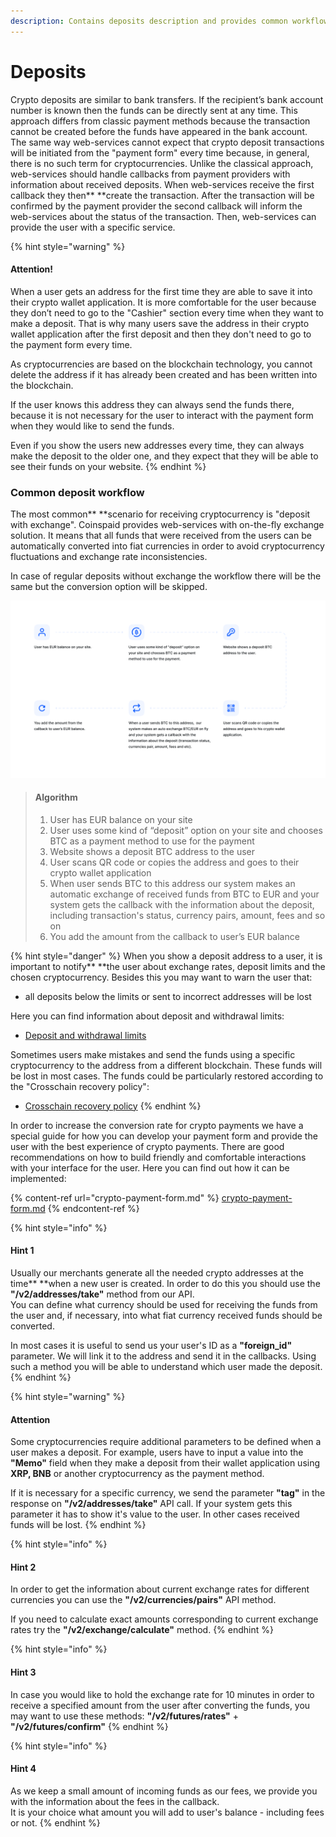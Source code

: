 ```yaml
---
description: Contains deposits description and provides common workflow for that feature
---
```


# Deposits

Crypto deposits are similar to bank transfers. If the recipient’s bank account number is known then the funds can be directly sent at any time. This approach differs from classic payment methods because the transaction cannot be created before the funds have appeared in the bank account. The same way web-services cannot expect that crypto deposit transactions will be initiated from the "payment form" every time because, in general, there is no such term for cryptocurrencies. Unlike the classical approach, web-services should handle callbacks from payment providers with information about received deposits. When web-services receive the first callback they then** **create the transaction. After the transaction will be confirmed by the payment provider the second callback will inform the web-services about the status of the transaction. Then, web-services can provide the user with a specific service.

{% hint style="warning" %}
#### Attention!

When a user gets an address for the first time they are able to save it into their crypto wallet application. It is more comfortable for the user because they don’t need to go to the "Cashier" section every time when they want to make a deposit. That is why many users save the address in their crypto wallet application after the first deposit and then they don't need to go to the payment form every time.

As cryptocurrencies are based on the blockchain technology, you cannot delete the address if it has already been created and has been written into the blockchain.

If the user knows this address they can always send the funds there, because it is not necessary for the user to interact with the payment form when they would like to send the funds.

Even if you show the users new addresses every time, they can always make the deposit to the older one, and they expect that they will be able to see their funds on your website. 
{% endhint %}

### Common deposit workflow

The most common** **scenario for receiving cryptocurrency is "deposit with exchange". Coinspaid provides web-services with on-the-fly exchange solution. It means that all funds that were received from the users can be automatically converted into fiat currencies in order to avoid cryptocurrency fluctuations and exchange rate inconsistencies.

In case of regular deposits without exchange the workflow there will be the same but the conversion option will be skipped.

![](<../.gitbook/assets/image (18).png>)

> #### Algorithm
>
> 1. User has EUR balance on your site
> 2. User uses some kind of “deposit” option on your site and chooses BTC as a payment method to use for the payment
> 3. Website shows a deposit BTC address to the user
> 4. User scans QR code or copies the address and goes to their crypto wallet application
> 5. When user sends BTC to this address our system makes an automatic exchange of received funds from BTC to EUR and your system gets the callback with the information about the deposit, including transaction's status, currency pairs, amount, fees and so on
> 6. You add the amount from the callback to user’s EUR balance

{% hint style="danger" %}
When you show a deposit address to a user, it is important to notify** **the user about exchange rates, deposit limits and the chosen cryptocurrency. Besides this you may want to warn the user that:

* all deposits below the limits or sent to incorrect addresses will be lost

Here you can find information about deposit and withdrawal limits:

* [Deposit and withdrawal limits](../confirmations-and-limits.md)

Sometimes users make mistakes and send the funds using a specific cryptocurrency to the address from a different blockchain. These funds will be lost in most cases. The funds could be particularly restored according to the "Crosschain recovery policy":

* [Crosschain recovery policy](../crosschain-recovery-policy.md)
{% endhint %}

In order to increase the conversion rate for crypto payments we have a special guide for how you can develop your payment form and provide the user with the best experience of crypto payments. There are good recommendations on how to build friendly and comfortable interactions with your interface for the user. Here you can find out how it can be implemented:

{% content-ref url="crypto-payment-form.md" %}
[crypto-payment-form.md](crypto-payment-form.md)
{% endcontent-ref %}

{% hint style="info" %}
#### Hint 1

Usually our merchants generate all the needed crypto addresses at the time** **when a new user is created. In order to do this you should use the **"/v2/addresses/take"** method from our API.\
You can define what currency should be used for receiving the funds from the user and, if necessary, into what fiat currency received funds should be converted.

In most cases it is useful to send us your user's ID as a **"foreign_id"** parameter. We will link it to the address and send it in the callbacks. Using such a method you will be able to understand which user made the deposit.
{% endhint %}

{% hint style="warning" %}
#### Attention

Some cryptocurrencies require additional parameters to be defined when a user makes a deposit. For example, users have to input a value into the **"Memo"** field when they make a deposit from their wallet application using **XRP, BNB** or another cryptocurrency as the payment method.

If it is necessary for a specific currency, we send the parameter **"tag"** in the response on **"/v2/addresses/take"** API call. If your system gets this parameter it has to show it's value to the user. In other cases received funds will be lost.
{% endhint %}

{% hint style="info" %}
#### Hint 2

In order to get the information about current exchange rates for different currencies you can use the **"/v2/currencies/pairs"** API method.

If you need to calculate exact amounts corresponding to current exchange rates try the **"/v2/exchange/calculate"** method.
{% endhint %}

{% hint style="info" %}
#### Hint 3

In case you would like to hold the exchange rate for 10 minutes in order to receive a specified amount from the user after converting the funds, you may want to use these methods: **"/v2/futures/rates"** + **"/v2/futures/confirm"**
{% endhint %}

{% hint style="info" %}
#### Hint 4

As we keep a small amount of incoming funds as our fees, we provide you with the information about the fees in the callback.\
It is your choice what amount you will add to user's balance - including fees or not.
{% endhint %}
